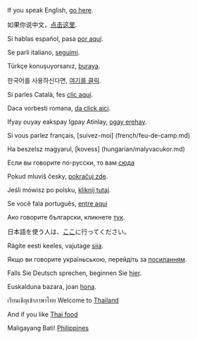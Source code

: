 ﻿If you speak English, [go here](english/marshmallow.md).

如果你说中文，[点击这里](Chinese/大话西游.md).

Si hablas español, pasa [por aquí](espanol/canudos.md).

Se parli italiano, [seguimi](Italian/caramelle.md).

Türkçe konuşuyorsanız, [buraya](turkce/hatmisekeri.md).

한국어를 사용하신다면, [여기를 클릭](korean/marshmallow.md).

Si parles Català, fes [clic aquí](catala/catala.md).

Daca vorbesti romana, [da click aici](romanian/nalba.md).

Ifyay ouyay eakspay Igpay Atinlay, [ogay erehay](pig-latin/arshmallowmay.md).

Si vous parlez français, [suivez-moi] (french/feu-de-camp.md)

Ha beszelsz magyarul, [kovess] (hungarian/malyvacukor.md)

Если вы говорите по-русски, то вам [сюда](russian/zefir.md)

Pokud mluvíš česky, [pokračuj zde](czech/marsmelouny.md).

Jeśli mówisz po polsku, [kliknij tutaj](Polish/ptasieMleczko.md).

Se você fala português, [entre aqui](portugues/colaborando.md)

Ако говорите български, кликнете [тук](bulgarian/burning_room.md).

日本語を使う人は、[ここ](japanese/chasitsu.md)に行ってください。

Rägite eesti keeles, vajutage [siia](estonian/raamat.md).

Якщо ви говорите україньською, перейдіть за [посиланням](ukrainian/marshmallow.md).

Falls Sie Deutsch sprechen, beginnen Sie [hier](german/ruderboot.md).

Euskalduna bazara, joan [hona](basque/gaztelua.md).

เรียนเชิญเข้าภาษาไทย Welcome to [Thailand](Thai/Songs/ThaiSong_FanJa.md) 

And if you like [Thai food](Thai/Cuisine/TomYumKung.md)

Maligayang Bati! [Philippines](Philippines/salamat.md)
